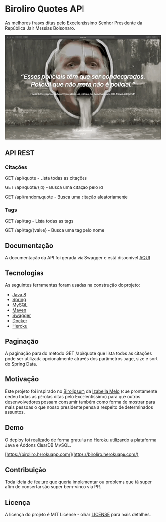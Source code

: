 # Biroliro Quotes API
As melhores frases ditas pelo Excelentíssimo Senhor Presidente da República Jair Messias Bolsonaro.

<p align="center">
  <img src="site-biroliro.gif">
</p>


## API REST
### Citações
GET /api/quote - Lista todas as citações

GET /api/quote/{id} - Busca uma citação pelo id

GET /api/random/quote - Busca uma citação aleatoriamente


### Tags
GET /api/tag - Lista todas as tags

GET /api/tag/{value} - Busca uma tag pelo nome


## Documentação
A documentação da API foi gerada via Swagger e está disponivel [AQUI](https://biroliro.herokuapp.com/swagger-ui.html)


## Tecnologias
As seguintes ferramentas foram usadas na construção do projeto:

- [Java 8](https://java.com/pt-BR/download/help/java8.html)
- [Spring](https://spring.io/)
- [MySQL](https://www.mysql.com/)
- [Maven](https://maven.apache.org/)
- [Swagger](https://swagger.io/)
- [Docker](https://www.docker.com/)
- [Heroku](https://www.heroku.com/)


## Paginação
A paginação para do método GET /api/quote que lista todos as citações pode ser utilizada opcionalmente através dos parâmetros page, size e sort do Spring Data.


## Motivação
Este projeto foi inspirado no [Birolipsum](https://github.com/izmcm/birolipsum) da [Izabella Melo](https://github.com/izmcm) (que prontamente cedeu todas as pérolas ditas pelo Excelentíssimo) para que outros desenvolvedores possam consumir também como forma de mostrar para mais pessoas o que nosso presidente pensa a respeito de determinados assuntos.


## Demo
O deploy foi realizado de forma gratuíta no [Heroku](https://www.heroku.com/) utilizando a plataforma Java e Addons ClearDB MySQL.

[https://biroliro.herokuapp.com/](https://biroliro.herokuapp.com/)


## Contribuição
Toda ideia de feature que queria implementar ou problema que tá super afim de consertar são super bem-vindo via PR. 


## Licença
A licença do projeto é MIT License - olhar [LICENSE](LICENSE) para mais detalhes.

